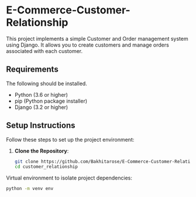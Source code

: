 # E-Commerce-Customer-Relationship 

This project implements a simple Customer and Order management system using Django. It allows you to create customers and manage orders associated with each customer.  

## Requirements  

 The following should be installed.

- Python (3.6 or higher)  
- pip (Python package installer)  
- Django (3.2 or higher)  

## Setup Instructions  

Follow these steps to set up the project environment:  

1. **Clone the Repository**:  

   ```bash  
   git clone https://github.com/Bakhitarose/E-Commerce-Customer-Relationship.git
   cd customer_relationship
   
Virtual environment to isolate project dependencies:

```bash
python -m venv env
